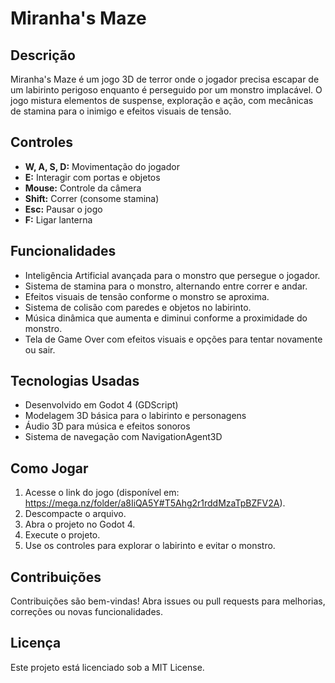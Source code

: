 # Miranha's Maze

## Descrição
Miranha's Maze é um jogo 3D de terror onde o jogador precisa escapar de um labirinto perigoso enquanto é perseguido por um monstro implacável. O jogo mistura elementos de suspense, exploração e ação, com mecânicas de stamina para o inimigo e efeitos visuais de tensão.

## Controles
- **W, A, S, D:** Movimentação do jogador
- **E:** Interagir com portas e objetos
- **Mouse:** Controle da câmera
- **Shift:** Correr (consome stamina)
- **Esc:** Pausar o jogo
- **F:** Ligar lanterna

## Funcionalidades
- Inteligência Artificial avançada para o monstro que persegue o jogador.
- Sistema de stamina para o monstro, alternando entre correr e andar.
- Efeitos visuais de tensão conforme o monstro se aproxima.
- Sistema de colisão com paredes e objetos no labirinto.
- Música dinâmica que aumenta e diminui conforme a proximidade do monstro.
- Tela de Game Over com efeitos visuais e opções para tentar novamente ou sair.

## Tecnologias Usadas
- Desenvolvido em Godot 4 (GDScript)
- Modelagem 3D básica para o labirinto e personagens
- Áudio 3D para música e efeitos sonoros
- Sistema de navegação com NavigationAgent3D

## Como Jogar
1. Acesse o link do jogo (disponível em: https://mega.nz/folder/a8IiQA5Y#T5Ahg2r1rddMzaTpBZFV2A).
2. Descompacte o arquivo.
3. Abra o projeto no Godot 4.
4. Execute o projeto.
5. Use os controles para explorar o labirinto e evitar o monstro.

## Contribuições
Contribuições são bem-vindas! Abra issues ou pull requests para melhorias, correções ou novas funcionalidades.

## Licença
Este projeto está licenciado sob a MIT License.

